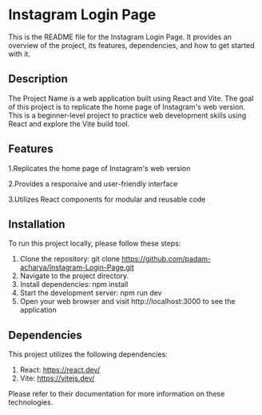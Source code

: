 # Instagram Login Page

This is the README file for the Instagram Login Page. It provides an overview of the project, its features, dependencies, and how to get started with it.

## Description

The Project Name is a web application built using React and Vite. The goal of this project is to replicate the home page of Instagram's web version. This is a beginner-level project to practice web development skills using React and explore the Vite build tool.

## Features

1.Replicates the home page of Instagram's web version

2.Provides a responsive and user-friendly interface

3.Utilizes React components for modular and reusable code


## Installation

To run this project locally, please follow these steps:

1. Clone the repository: git clone https://github.com/padam-acharya/Instagram-Login-Page.git
2. Navigate to the project directory.
3. Install dependencies: npm install
4. Start the development server: npm run dev
5. Open your web browser and visit http://localhost:3000 to see the application


## Dependencies

This project utilizes the following dependencies:

1. React: https://react.dev/
2. Vite: https://vitejs.dev/

Please refer to their documentation for more information on these technologies.

